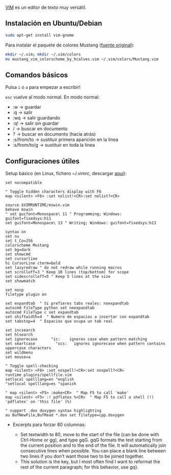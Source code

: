 [VIM](http://www.vim.org/) es un editor de texto muy versátil.

Instalación en Ubuntu/Debian
----------------------------

```bash
sudo apt-get install vim-gnome
```

Para instalar el paquete de colores Mustang ([fuente original](http://hcalves.deviantart.com/art/Mustang-Vim-Colorscheme-98974484)):

```bash
mkdir ~/.vim; mkdir ~/.vim/colors
mv mustang_vim_colorscheme_by_hcalves.vim ~/.vim/colors/Mustang.vim
```

Comandos básicos
----------------

Pulsa `i` o `a` para empezar a escribir!

`esc` vuelve al modo normal. En modo normal:

- :w -> guardar
- :q -> salir
- :wq -> salir guardando
- :q! -> salir sin guardar
- / -> buscar en documento
- ? -> buscar en documento (hacia atrás)
- :s/from/to -> sustituir primera aparición en la línea
- :s/from/to/g -> sustituir en toda la línea

Configuraciones útiles
----------------------

Setup básico (en Linux, fichero ~/.vimrc, descargar [aquí](../assets/)):

```vim
set nocompatible

" Toggle hidden characters display with F6
map <silent> <F6> :set nolist!<CR>:set nolist?<CR>

source $VIMRUNTIME/mswin.vim
behave mswin
" set guifont=Monospace\ 11 " Programming; Windows: guifont=fixedsys:h11
set guifont=Monospace\ 13 " Writing; Windows: guifont=fixedsys:h13

syntax on
set nu
set t_Co=256
colorscheme Mustang
set bg=dark
set showcmd
set cursorline
hi CursorLine cterm=bold
set lazyredraw " do not redraw while running macros
set scrolloff=3 " Keep 10 lines (top/bottom) for scope
set sidescrolloff=5 " Keep 5 lines at the size
set showmatch

set nocp
filetype plugin on

set expandtab  " Si prefieres tabs reales: noexpandtab
autocmd FileType python set noexpandtab
autocmd FileType c set expandtab
set shiftwidth=4  " Numero de espacios a insertar con expandtab
set tabstop=4  " Espacios que ocupa un tab real

set incsearch
set hlsearch
set ignorecase      "ic:    ignores case when pattern matching
set smartcase         "scs:   ignores ignorecase when pattern contains uppercase characters
set wildmenu
set mouse=a

" Toggle spell-checking
map <silent> <F8> :set nospell!<CR>:set nospell?<CR>
runtime plugins/spellfile.vim
setlocal spelllang=en "english
"setlocal spelllang=es "spanish

" map <silent> <F5> :make<CR>  " Map F5 to call 'make'
map <silent> <F5> :! pdflatex %<CR>  " Map F5 to call a shell (!) 'pdflatex' on 'this file' (%)

" support .dox doxygen syntax highlighting
au BufNewFile,BufRead *.dox set filetype=cpp.doxygen
```

- Excerpts para forzar 80 columnas:

  - Set textwidth to 80, move to the start of the file (can be done with Ctrl-Home or gg), and type gqG.
gqG formats the text starting from the current position and to the end of the file. It will automatically join
consecutive lines when possible. You can place a blank line between two lines if you don't want those two to be
joined together.
  - This solution is the key, but I most often find I want to reformat the rest of the current paragraph; for this
behavior, use gq}.

